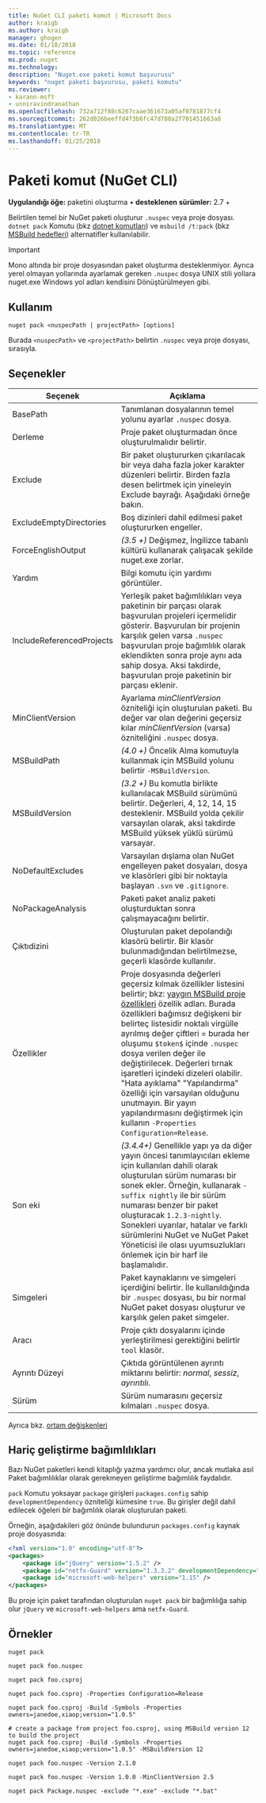 ```yaml
---
title: NuGet CLI paketi komut | Microsoft Docs
author: kraigb
ms.author: kraigb
manager: ghogen
ms.date: 01/18/2018
ms.topic: reference
ms.prod: nuget
ms.technology: 
description: "Nuget.exe paketi komut başvurusu"
keywords: "nuget paketi başvurusu, paketi komutu"
ms.reviewer:
- karann-msft
- unniravindranathan
ms.openlocfilehash: 732a712f88c6267caae361673a05af0781877cf4
ms.sourcegitcommit: 262d026beeffd4f3b6fc47d780a2f701451663a8
ms.translationtype: MT
ms.contentlocale: tr-TR
ms.lasthandoff: 01/25/2018
---
```

# <a name="pack-command-nuget-cli"></a>Paketi komut (NuGet CLI)

**Uygulandığı öğe:** paketini oluşturma &bullet; **desteklenen sürümler:** 2.7 +

Belirtilen temel bir NuGet paketi oluşturur `.nuspec` veya proje dosyası. `dotnet pack` Komutu (bkz [dotnet komutları](dotnet-Commands.md)) ve `msbuild /t:pack` (bkz [MSBuild hedefleri](../schema/msbuild-targets.md)) alternatifler kullanılabilir.

> [!Important]
> Mono altında bir proje dosyasından paket oluşturma desteklenmiyor. Ayrıca yerel olmayan yollarında ayarlamak gereken `.nuspec` dosya UNIX stili yollara nuget.exe Windows yol adları kendisini Dönüştürülmeyen gibi.

## <a name="usage"></a>Kullanım

```cli
nuget pack <nuspecPath | projectPath> [options]
```

Burada `<nuspecPath>` ve `<projectPath>` belirtin `.nuspec` veya proje dosyası, sırasıyla.

## <a name="options"></a>Seçenekler

| Seçenek | Açıklama |
| --- | --- |
| BasePath | Tanımlanan dosyalarının temel yolunu ayarlar `.nuspec` dosya. |
| Derleme | Proje paket oluşturmadan önce oluşturulmalıdır belirtir. |
| Exclude | Bir paket oluştururken çıkarılacak bir veya daha fazla joker karakter düzenleri belirtir. Birden fazla desen belirtmek için yineleyin Exclude bayrağı. Aşağıdaki örneğe bakın. |
| ExcludeEmptyDirectories | Boş dizinleri dahil edilmesi paket oluştururken engeller. |
| ForceEnglishOutput | *(3.5 +)*  Değişmez, İngilizce tabanlı kültürü kullanarak çalışacak şekilde nuget.exe zorlar. |
| Yardım | Bilgi komutu için yardımı görüntüler. |
| IncludeReferencedProjects | Yerleşik paket bağımlılıkları veya paketinin bir parçası olarak başvurulan projeleri içermelidir gösterir. Başvurulan bir projenin karşılık gelen varsa `.nuspec` başvurulan proje bağımlılık olarak eklendikten sonra proje aynı ada sahip dosya. Aksi takdirde, başvurulan proje paketinin bir parçası eklenir. |
| MinClientVersion | Ayarlama *minClientVersion* özniteliği için oluşturulan paketi. Bu değer var olan değerini geçersiz kılar *minClientVersion* (varsa) özniteliğini `.nuspec` dosya. |
| MSBuildPath | *(4.0 +)*  Öncelik Alma komutuyla kullanmak için MSBuild yolunu belirtir `-MSBuildVersion`. |
| MSBuildVersion | *(3.2 +)*  Bu komutla birlikte kullanılacak MSBuild sürümünü belirtir. Değerleri, 4, 12, 14, 15 desteklenir. MSBuild yolda çekilir varsayılan olarak, aksi takdirde MSBuild yüksek yüklü sürümü varsayar. |
| NoDefaultExcludes | Varsayılan dışlama olan NuGet engelleyen paket dosyaları, dosya ve klasörleri gibi bir noktayla başlayan `.svn` ve `.gitignore`. |
| NoPackageAnalysis | Paketi paket analiz paketi oluşturduktan sonra çalışmayacağını belirtir. |
| Çıktıdizini | Oluşturulan paket depolandığı klasörü belirtir. Bir klasör bulunmadığından belirtilmezse, geçerli klasörde kullanılır. |
| Özellikler | Proje dosyasında değerleri geçersiz kılmak özellikler listesini belirtir; bkz: [yaygın MSBuild proje özellikleri](/visualstudio/msbuild/common-msbuild-project-properties) özellik adları. Burada özellikleri bağımsız değişkeni bir belirteç listesidir noktalı virgülle ayrılmış değer çiftleri = burada her oluşumu `$token$` içinde `.nuspec` dosya verilen değer ile değiştirilecek. Değerleri tırnak işaretleri içindeki dizeleri olabilir. "Hata ayıklama" "Yapılandırma" özelliği için varsayılan olduğunu unutmayın. Bir yayın yapılandırmasını değiştirmek için kullanın `-Properties Configuration=Release`. |
| Son eki | *(3.4.4+)*  Genellikle yapı ya da diğer yayın öncesi tanımlayıcıları ekleme için kullanılan dahili olarak oluşturulan sürüm numarası bir sonek ekler. Örneğin, kullanarak `-suffix nightly` ile bir sürüm numarası benzer bir paket oluşturacak `1.2.3-nightly`. Sonekleri uyarılar, hatalar ve farklı sürümlerini NuGet ve NuGet Paket Yöneticisi ile olası uyumsuzlukları önlemek için bir harf ile başlamalıdır. |
| Simgeleri | Paket kaynaklarını ve simgeleri içerdiğini belirtir. İle kullanıldığında bir `.nuspec` dosyası, bu bir normal NuGet paket dosyası oluşturur ve karşılık gelen paket simgeler. |
| Aracı | Proje çıktı dosyalarını içinde yerleştirilmesi gerektiğini belirtir `tool` klasör. |
| Ayrıntı Düzeyi | Çıktıda görüntülenen ayrıntı miktarını belirtir: *normal*, *sessiz*, *ayrıntılı*. |
| Sürüm | Sürüm numarasını geçersiz kılmaları `.nuspec` dosya. |

Ayrıca bkz. [ortam değişkenleri](cli-ref-environment-variables.md)

## <a name="excluding-development-dependencies"></a>Hariç geliştirme bağımlılıkları

Bazı NuGet paketleri kendi kitaplığı yazma yardımcı olur, ancak mutlaka asıl Paket bağımlılıklar olarak gerekmeyen geliştirme bağımlılık faydalıdır.

`pack` Komutu yoksayar `package` girişleri `packages.config` sahip `developmentDependency` özniteliği kümesine `true`. Bu girişler değil dahil edilecek öğeleri bir bağımlılık olarak oluşturulan paketi.

Örneğin, aşağıdakileri göz önünde bulundurun `packages.config` kaynak proje dosyasında:

```xml
<?xml version="1.0" encoding="utf-8"?>
<packages>
    <package id="jQuery" version="1.5.2" />
    <package id="netfx-Guard" version="1.3.3.2" developmentDependency="true" />
    <package id="microsoft-web-helpers" version="1.15" />
</packages>
```

Bu proje için paket tarafından oluşturulan `nuget pack` bir bağımlılığa sahip olur `jQuery` ve `microsoft-web-helpers` ama `netfx-Guard`.

## <a name="examples"></a>Örnekler

```cli
nuget pack

nuget pack foo.nuspec

nuget pack foo.csproj

nuget pack foo.csproj -Properties Configuration=Release

nuget pack foo.csproj -Build -Symbols -Properties owners=janedoe,xiaop;version="1.0.5"

# create a package from project foo.csproj, using MSBuild version 12 to build the project
nuget pack foo.csproj -Build -Symbols -Properties owners=janedoe,xiaop;version="1.0.5" -MSBuildVersion 12

nuget pack foo.nuspec -Version 2.1.0

nuget pack foo.nuspec -Version 1.0.0 -MinClientVersion 2.5

nuget pack Package.nuspec -exclude "*.exe" -exclude "*.bat"
```
